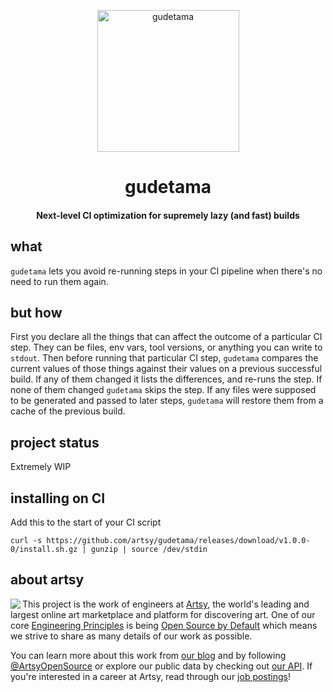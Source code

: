 <p align="center">
  <img width="227" alt="gudetama" src="https://user-images.githubusercontent.com/1242537/78023111-fa76ff00-734d-11ea-9565-fdcdf9ac9b23.png">

  <h1 align="center" border="none">gudetama</h1>
  <h4 align="center">Next-level CI optimization for supremely lazy (and fast) builds</h4>
</p>

## what

`gudetama` lets you avoid re-running steps in your CI pipeline when there's no need to run them again.

## but how

First you declare all the things that can affect the outcome of a particular CI step. They can be files, env vars, tool versions, or anything you can write to `stdout`. Then before running that particular CI step, `gudetama` compares the current values of those things against their values on a previous successful build. If any of them changed it lists the differences, and re-runs the step. If none of them changed `gudetama` skips the step. If any files were supposed to be generated and passed to later steps, `gudetama` will restore them from a cache of the previous build.

## project status

Extremely WIP

## installing on CI

Add this to the start of your CI script

    curl -s https://github.com/artsy/gudetama/releases/download/v1.0.0-0/install.sh.gz | gunzip | source /dev/stdin

## about artsy

<a href="https://www.artsy.net/">
  <img align="left" src="https://avatars2.githubusercontent.com/u/546231?s=200&v=4"/>
</a>

This project is the work of engineers at [Artsy][footer_website], the world's
leading and largest online art marketplace and platform for discovering art.
One of our core [Engineering Principles][footer_principles] is being [Open
Source by Default][footer_open] which means we strive to share as many details
of our work as possible.

You can learn more about this work from [our blog][footer_blog] and by following
[@ArtsyOpenSource][footer_twitter] or explore our public data by checking out
[our API][footer_api]. If you're interested in a career at Artsy, read through
our [job postings][footer_jobs]!

[footer_website]: https://www.artsy.net/
[footer_principles]: culture/engineering-principles.md
[footer_open]: culture/engineering-principles.md#open-source-by-default
[footer_blog]: https://artsy.github.io/
[footer_twitter]: https://twitter.com/ArtsyOpenSource
[footer_api]: https://developers.artsy.net/
[footer_jobs]: https://www.artsy.net/jobs
